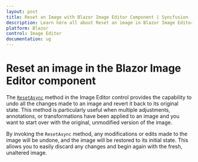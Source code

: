 ```yaml
---
layout: post
title: Reset an Image with Blazor Image Editor Component | Syncfusion
description: Learn here all about Reset an image in Blazor Image Editor component in Blazor Server App and Blazor WebAssembly App.
platform: Blazor
control: Image Editor
documentation: ug
---
```


# Reset an image in the Blazor Image Editor component

The [`ResetAsync`](https://help.syncfusion.com/cr/blazor/Syncfusion.Blazor.ImageEditor.SfImageEditor.html#Syncfusion_Blazor_ImageEditor_SfImageEditor_ResetAsync) method in the Image Editor control provides the capability to undo all the changes made to an image and revert it back to its original state. This method is particularly useful when multiple adjustments, annotations, or transformations have been applied to an image and you want to start over with the original, unmodified version of the image. 

By invoking the `ResetAsync` method, any modifications or edits made to the image will be undone, and the image will be restored to its initial state. This allows you to easily discard any changes and begin again with the fresh, unaltered image. 
